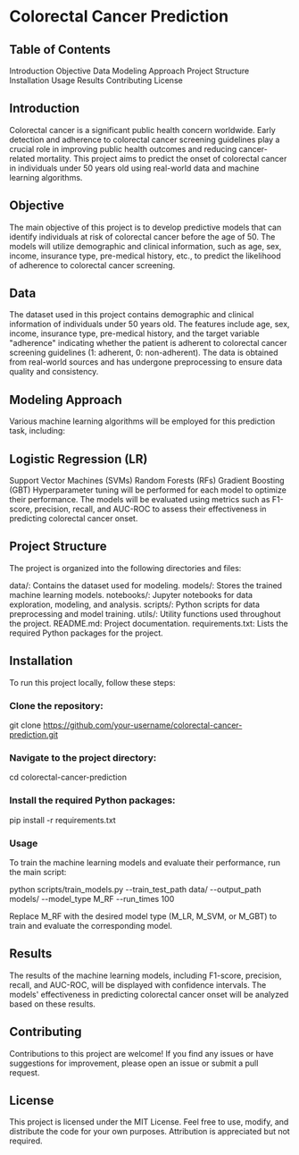 # Colorectal Cancer Prediction

## Table of Contents

Introduction
Objective
Data
Modeling Approach
Project Structure
Installation
Usage
Results
Contributing
License

## Introduction

Colorectal cancer is a significant public health concern worldwide. Early detection and adherence to colorectal cancer screening guidelines play a crucial role in improving public health outcomes and reducing cancer-related mortality. This project aims to predict the onset of colorectal cancer in individuals under 50 years old using real-world data and machine learning algorithms.

## Objective

The main objective of this project is to develop predictive models that can identify individuals at risk of colorectal cancer before the age of 50. The models will utilize demographic and clinical information, such as age, sex, income, insurance type, pre-medical history, etc., to predict the likelihood of adherence to colorectal cancer screening.

## Data

The dataset used in this project contains demographic and clinical information of individuals under 50 years old. The features include age, sex, income, insurance type, pre-medical history, and the target variable "adherence" indicating whether the patient is adherent to colorectal cancer screening guidelines (1: adherent, 0: non-adherent). The data is obtained from real-world sources and has undergone preprocessing to ensure data quality and consistency.

## Modeling Approach

Various machine learning algorithms will be employed for this prediction task, including:

## Logistic Regression (LR)

Support Vector Machines (SVMs)
Random Forests (RFs)
Gradient Boosting (GBT)
Hyperparameter tuning will be performed for each model to optimize their performance. The models will be evaluated using metrics such as F1-score, precision, recall, and AUC-ROC to assess their effectiveness in predicting colorectal cancer onset.

## Project Structure

The project is organized into the following directories and files:

data/: Contains the dataset used for modeling.
models/: Stores the trained machine learning models.
notebooks/: Jupyter notebooks for data exploration, modeling, and analysis.
scripts/: Python scripts for data preprocessing and model training.
utils/: Utility functions used throughout the project.
README.md: Project documentation.
requirements.txt: Lists the required Python packages for the project.

## Installation

To run this project locally, follow these steps:

### Clone the repository:

git clone https://github.com/your-username/colorectal-cancer-prediction.git

### Navigate to the project directory:

cd colorectal-cancer-prediction

### Install the required Python packages:

pip install -r requirements.txt

### Usage

To train the machine learning models and evaluate their performance, run the main script:

python scripts/train_models.py --train_test_path data/ --output_path models/ --model_type M_RF --run_times 100

Replace M_RF with the desired model type (M_LR, M_SVM, or M_GBT) to train and evaluate the corresponding model.

## Results

The results of the machine learning models, including F1-score, precision, recall, and AUC-ROC, will be displayed with confidence intervals. The models' effectiveness in predicting colorectal cancer onset will be analyzed based on these results.

## Contributing

Contributions to this project are welcome! If you find any issues or have suggestions for improvement, please open an issue or submit a pull request.

## License

This project is licensed under the MIT License. Feel free to use, modify, and distribute the code for your own purposes. Attribution is appreciated but not required.
